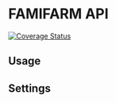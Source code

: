 # FAMIFARM API

[![Coverage Status](https://coveralls.io/repos/github/Metatavu/famifarm-api/badge.svg?branch=develop)](https://coveralls.io/github/Metatavu/famifarm-api?branch=develop)

## Usage



## Settings
